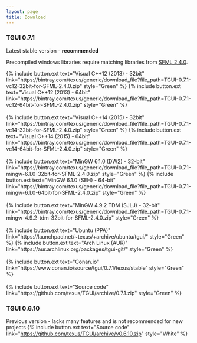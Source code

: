 ```yaml
---
layout: page
title: Download
---
```

### TGUI 0.7.1
Latest stable version - <b>recommended</b>

Precompiled windows libraries require matching libraries from <a href="http://www.sfml-dev.org/download/sfml/2.4.0/">SFML 2.4.0</a>.
<p>
  {% include button.ext text="Visual C++12 (2013) - 32bit" link="https://bintray.com/texus/generic/download_file?file_path=TGUI-0.7.1-vc12-32bit-for-SFML-2.4.0.zip" style="Green" %}
  {% include button.ext text="Visual C++12 (2013) - 64bit" link="https://bintray.com/texus/generic/download_file?file_path=TGUI-0.7.1-vc12-64bit-for-SFML-2.4.0.zip" style="Green" %}<br><br>
  {% include button.ext text="Visual C++14 (2015) - 32bit" link="https://bintray.com/texus/generic/download_file?file_path=TGUI-0.7.1-vc14-32bit-for-SFML-2.4.0.zip" style="Green" %}
  {% include button.ext text="Visual C++14 (2015) - 64bit" link="https://bintray.com/texus/generic/download_file?file_path=TGUI-0.7.1-vc14-64bit-for-SFML-2.4.0.zip" style="Green" %}<br><br>
  {% include button.ext text="MinGW 6.1.0 (DW2) - 32-bit" link="https://bintray.com/texus/generic/download_file?file_path=TGUI-0.7.1-mingw-6.1.0-32bit-for-SFML-2.4.0.zip" style="Green" %}
  {% include button.ext text="MinGW 6.1.0 (SEH) - 64-bit" link="https://bintray.com/texus/generic/download_file?file_path=TGUI-0.7.1-mingw-6.1.0-64bit-for-SFML-2.4.0.zip" style="Green" %}<br><br>
  {% include button.ext text="MinGW 4.9.2 TDM (SJLJ) - 32-bit" link="https://bintray.com/texus/generic/download_file?file_path=TGUI-0.7.1-mingw-4.9.2-tdm-32bit-for-SFML-2.4.0.zip" style="Green" %}<br><br>
  {% include button.ext text="Ubuntu (PPA)" link="https://launchpad.net/~texus/+archive/ubuntu/tgui/" style="Green" %}
  {% include button.ext text="Arch Linux (AUR)" link="https://aur.archlinux.org/packages/tgui-git/" style="Green" %}<br><br>
  {% include button.ext text="Conan.io" link="https://www.conan.io/source/tgui/0.7.1/texus/stable" style="Green" %}<br><br>
  {% include button.ext text="Source code" link="https://github.com/texus/TGUI/archive/0.7.1.zip" style="Green" %}
</p>

### TGUI 0.6.10
Previous version - lacks many features and is not recommended for new projects
{% include button.ext text="Source code" link="https://github.com/texus/TGUI/archive/v0.6.10.zip" style="White" %}
